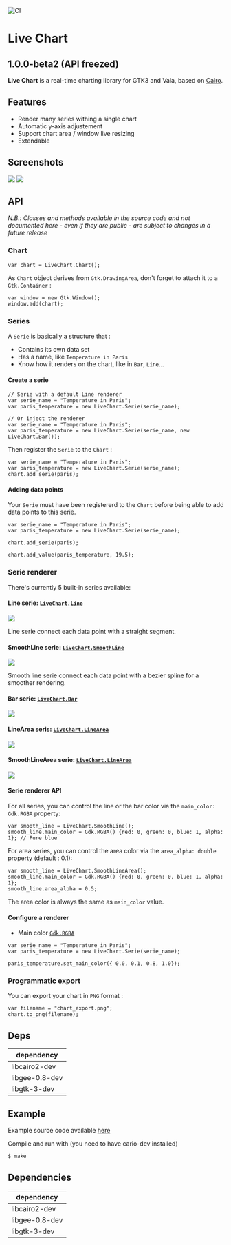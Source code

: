 ![CI](https://github.com/lcallarec/live-chart/workflows/CI/badge.svg)

# Live Chart

## 1.0.0-beta2 (API freezed)

**Live Chart** is a real-time charting library for GTK3 and Vala, based on [Cairo](https://cairographics.org/).

## Features

* Render many series withing a single chart
* Automatic y-axis adjustement
* Support chart area / window live resizing
* Extendable

## Screenshots

![](docs/chart1.gif)  ![](docs/chart2.gif)
  
## API
 
*N.B.: Classes and methods available in the source code and not documented here - even if they are public - are subject to changes in a future release*

### Chart

```vala  
var chart = LiveChart.Chart();
```

As `Chart` object derives from `Gtk.DrawingArea`, don't forget to attach it to a `Gtk.Container` :

```vala
var window = new Gtk.Window();
window.add(chart);
```

### Series

A `Serie` is basically a structure that :

* Contains its own data set
* Has a name, like `Temperature in Paris`
* Know how it renders on the chart, like in `Bar`, `Line`...

#### Create a serie

```vala
// Serie with a default Line renderer
var serie_name = "Temperature in Paris";
var paris_temperature = new LiveChart.Serie(serie_name);

// Or inject the renderer
var serie_name = "Temperature in Paris";
var paris_temperature = new LiveChart.Serie(serie_name, new LiveChart.Bar());
```

Then register the `Serie` to the `Chart` :

```vala
var serie_name = "Temperature in Paris";
var paris_temperature = new LiveChart.Serie(serie_name);
chart.add_serie(paris);
```

#### Adding data points

Your `Serie` must have been registererd to the `Chart` before being able to add data points to this serie. 

```vala
var serie_name = "Temperature in Paris";
var paris_temperature = new LiveChart.Serie(serie_name);

chart.add_serie(paris);

chart.add_value(paris_temperature, 19.5);
```

### Serie renderer

There's currently 5 built-in series available:

#### Line serie: [`LiveChart.Line`](https://github.com/lcallarec/live-chart/blob/master/src/line.vala)
![](docs/serie_line.png)

Line serie connect each data point with a straight segment.

#### SmoothLine serie: [`LiveChart.SmoothLine`](https://github.com/lcallarec/live-chart/blob/master/src/smooth_line.vala)
![](docs/serie_smooth_line.png)

Smooth line serie connect each data point with a bezier spline for a smoother rendering.

#### Bar serie: [`LiveChart.Bar`](https://github.com/lcallarec/live-chart/blob/master/src/line.vala)
![](docs/serie_bar.png)

#### LineArea seris: [`LiveChart.LineArea`](https://github.com/lcallarec/live-chart/blob/master/src/line_area.vala)
![](docs/serie_line_area.png)

#### SmoothLineArea serie: [`LiveChart.LineArea`](https://github.com/lcallarec/live-chart/blob/master/src/smooth_line_area.vala)
![](docs/serie_smooth_line_area.png)

#### Serie renderer API

For all series, you can control the line or the bar color via the `main_color: Gdk.RGBA` property:

```vala
var smooth_line = LiveChart.SmoothLine();
smooth_line.main_color = Gdk.RGBA() {red: 0, green: 0, blue: 1, alpha: 1}; // Pure blue
```

For area series, you can control the area color via the `area_alpha: double` property (default : 0.1):

```vala
var smooth_line = LiveChart.SmoothLineArea();
smooth_line.main_color = Gdk.RGBA() {red: 0, green: 0, blue: 1, alpha: 1};
smooth_line.area_alpha = 0.5;
```

The area color is always the same as `main_color` value.

#### Configure a renderer

* Main color [`Gdk.RGBA`](https://valadoc.org/gdk-3.0/Gdk.RGBA.html)

```vala
var serie_name = "Temperature in Paris";
var paris_temperature = new LiveChart.Serie(serie_name);

paris_temperature.set_main_color({ 0.0, 0.1, 0.8, 1.0});
```

### Programmatic export

You can export your chart in `PNG` format :

```vala
var filename = "chart_export.png";
chart.to_png(filename);
```

## Deps

| dependency     | 
|----------------|
| libcairo2-dev  |
| libgee-0.8-dev |
| libgtk-3-dev   |

## Example 

Example source code available [here](examples/live-chart.vala)

Compile and run with (you need to have cario-dev installed)

```bash
$ make
```

## Dependencies

| dependency | 
|---------|
| libcairo2-dev   |
| libgee-0.8-dev   |
| libgtk-3-dev  |
